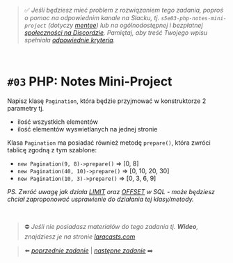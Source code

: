 > :white_check_mark: *Jeśli będziesz mieć problem z rozwiązaniem tego zadania, poproś o pomoc na odpowiednim kanale na Slacku, tj. `s5e03-php-notes-mini-project` (dotyczy [mentee](https://devmentor.pl/mentoring-javascript/)) lub na ogólnodostępnej i bezpłatnej [społeczności na Discordzie](https://devmentor.pl/discord). Pamiętaj, aby treść Twojego wpisu spełniała [odpowiednie kryteria](https://devmentor.pl/jak-prosic-o-pomoc/).*

&nbsp;

# `#03` PHP: Notes Mini-Project

Napisz klasę `Pagination`, która będzie przyjmować w konstruktorze 2 parametry tj.
- ilość wszystkich elementów
- ilość elementów wyswietlanych na jednej stronie

Klasa `Pagination` ma posiadać również metodę `prepare()`, która zwróci tablicę zgodną z tym szablone:
- `new Pagination(9, 8)->prepare()` => [0, 8]
- `new Pagination(40, 10)->prepare()` => [0, 10, 20, 30]
- `new Pagination(10, 3)->prepare()` => [0, 3, 6, 9]

*PS. Zwróć uwagę jak działa [LIMIT](https://www.w3schools.com/sql/sql_top.asp) oraz [OFFSET](https://www.w3schools.com/php/php_mysql_select_limit.asp) w SQL - może będziesz chciał zaproponować usprawienie do działania tej klasy/metody.*

&nbsp;
> :no_entry: *Jeśli nie posiadasz materiałów do tego zadania tj. **Wideo**, znajdziesz je na stronie [laracasts.com](https://laracasts.com/referral/bogolubow)*

> :arrow_left: [*poprzednie zadanie*](./../02) | [*następne zadanie*](./../04) :arrow_right:
